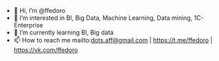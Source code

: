 - 👋 Hi, I’m @ffedoro
- 👀 I’m interested in BI, Big Data, Machine Learning, Data mining, 1C-Enterprise
- 🌱 I’m currently learning BI, Big data
- 📫 How to reach me mailto:dots.aff@gmail.com | https://t.me/ffedoro | https://vk.com/ffedoro                

<!---
ffedoro/ffedoro is a ✨ special ✨ repository because its `README.md` (this file) appears on your GitHub profile.
You can click the Preview link to take a look at your changes.
--->
